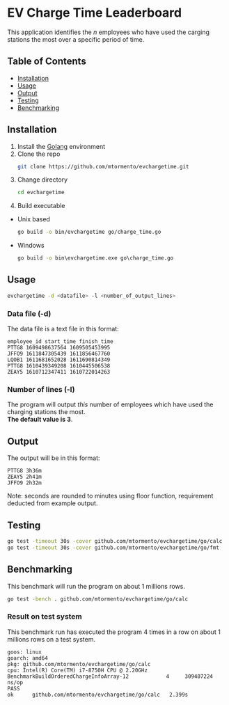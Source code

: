 # EV Charge Time Leaderboard

This application identifies the *n* employees who have used the carging stations the most over a specific period of time.

## Table of Contents

- [Installation](#installation)
- [Usage](#usage)
- [Output](#output)
- [Testing](#testing)
- [Benchmarking](#benchmarking)

## Installation

1. Install the [Golang](https://golang.org/doc/install) environment
2. Clone the repo
    ```sh
    git clone https://github.com/mtormento/evchargetime.git
    ```
3. Change directory
    ```sh
    cd evchargetime
    ```
4. Build executable
* Unix based
    ```sh
    go build -o bin/evchargetime go/charge_time.go
    ```
* Windows
    ```bat
    go build -o bin\evchargetime.exe go\charge_time.go
    ```

## Usage

```sh
evchargetime -d <datafile> -l <number_of_output_lines>
```

### Data file (-d)
The data file is a text file in this format:
```
employee_id start_time finish_time
PTTG8 1609498637564 1609505453995
JFFO9 1611847305439 1611856467760
LQOB1 1611681652028 1611690814349
PTTG8 1610439349208 1610445506538
ZEAY5 1610712347411 1610722014263
```

### Number of lines (-l)
The program will output *this* number of employees which have used the charging stations the most.  
**The default value is 3**.

## Output
The output will be in this format:
```
PTTG8 3h36m
ZEAY5 2h41m
JFFO9 2h32m
```
Note: seconds are rounded to minutes using floor function, requirement deducted from example output.

## Testing
```sh
go test -timeout 30s -cover github.com/mtormento/evchargetime/go/calc
go test -timeout 30s -cover github.com/mtormento/evchargetime/go/fmt
```

## Benchmarking
This benchmark will run the program on about 1 millions rows.
```sh
go test -bench . github.com/mtormento/evchargetime/go/calc
```

### Result on test system
This benchmark run has executed the program 4 times in a row on about 1 millions rows on a test system.
```
goos: linux
goarch: amd64
pkg: github.com/mtormento/evchargetime/go/calc
cpu: Intel(R) Core(TM) i7-8750H CPU @ 2.20GHz
BenchmarkBuildOrderedChargeInfoArray-12    	       4	 309407224 ns/op
PASS
ok  	github.com/mtormento/evchargetime/go/calc	2.399s
```